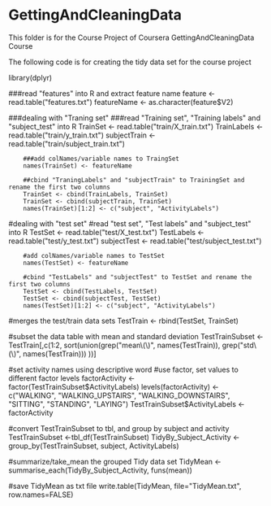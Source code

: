 # GettingAndCleaningData
This folder is for the Course Project of Coursera GettingAndCleaningData Course


The following code is for creating the tidy data set for the course project

library(dplyr)

###read "features" into R and extract feature name
feature <- read.table("features.txt")
featureName <- as.character(feature$V2)

###dealing with "Traning set"
        ###read "Training set", "Training labels" and "subject_test" into R
        TrainSet <- read.table("train/X_train.txt")
        TrainLabels <- read.table("train/y_train.txt")
        subjectTrain <- read.table("train/subject_train.txt")

        ###add colNames/variable names to TraingSet
        names(TrainSet) <- featureName

        ##cbind "TraningLabels" and "subjectTrain" to TrainingSet and rename the first two columns
        TrainSet <- cbind(TrainLabels, TrainSet)
        TrainSet <- cbind(subjectTrain, TrainSet)
        names(TrainSet)[1:2] <- c("subject", "ActivityLabels")

#dealing with "test set"
        #read "test set", "Test labels" and "subject_test" into R
        TestSet <- read.table("test/X_test.txt")
        TestLabels <- read.table("test/y_test.txt")
        subjectTest <- read.table("test/subject_test.txt")

        #add colNames/variable names to TestSet
        names(TestSet) <- featureName

        #cbind "TestLabels" and "subjectTest" to TestSet and rename the first two columns
        TestSet <- cbind(TestLabels, TestSet)
        TestSet <- cbind(subjectTest, TestSet)
        names(TestSet)[1:2] <- c("subject", "ActivityLabels")

#merges the test/train data sets
TestTrain <- rbind(TestSet, TrainSet)

#subset the data table with mean and standard deviation
TestTrainSubset <- TestTrain[,c(1:2, sort(union(grep("mean\\(\\)", names(TestTrain)), 
                                                grep("std\\(\\)", names(TestTrain)))
                            ))]

#set activity names using descriptive word
#use factor, set values to different factor levels
factorActivity <- factor(TestTrainSubset$ActivityLabels)
levels(factorActivity) <- c("WALKING", "WALKING_UPSTAIRS", 
                            "WALKING_DOWNSTAIRS", "SITTING", "STANDING", "LAYING")
TestTrainSubset$ActivityLabels <- factorActivity

#convert TestTrainSubset to tbl, and group by subject and activity
TestTrainSubset <-tbl_df(TestTrainSubset)
TidyBy_Subject_Activity <- group_by(TestTrainSubset, subject, ActivityLabels)

#summarize/take_mean the grouped Tidy data set
TidyMean <- summarise_each(TidyBy_Subject_Activity, funs(mean))

#save TidyMean as txt file
write.table(TidyMean, file="TidyMean.txt", row.names=FALSE)
